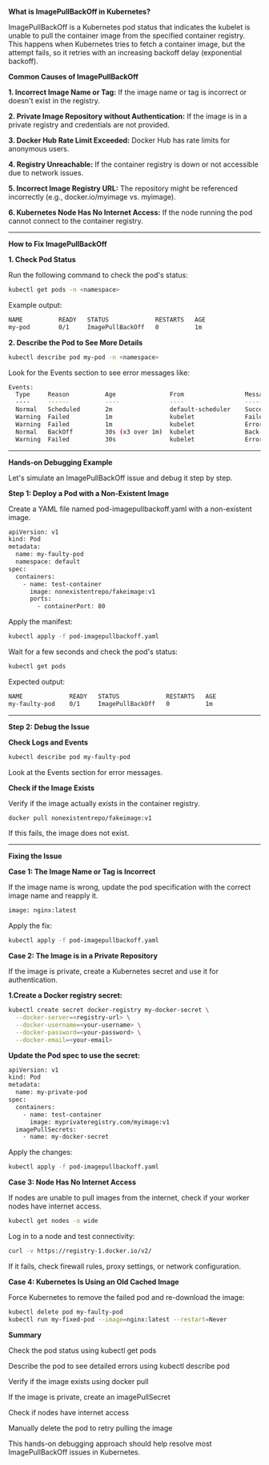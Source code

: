 **What is ImagePullBackOff in Kubernetes?**

ImagePullBackOff is a Kubernetes pod status that indicates the kubelet is unable to pull the container image from the specified container registry. This happens when Kubernetes tries to fetch a container image, but the attempt fails, so it retries with an increasing backoff delay (exponential backoff).

**Common Causes of ImagePullBackOff**

**1. Incorrect Image Name or Tag:** If the image name or tag is incorrect or doesn't exist in the registry.

**2. Private Image Repository without Authentication:** If the image is in a private registry and credentials are not provided.

**3. Docker Hub Rate Limit Exceeded:** Docker Hub has rate limits for anonymous users.

**4. Registry Unreachable:** If the container registry is down or not accessible due to network issues.

**5. Incorrect Image Registry URL:** The repository might be referenced incorrectly (e.g., docker.io/myimage vs. myimage).

**6. Kubernetes Node Has No Internet Access:** If the node running the pod cannot connect to the container registry.

---

**How to Fix ImagePullBackOff**

**1. Check Pod Status**

Run the following command to check the pod's status:

```bash
kubectl get pods -n <namespace>
```

Example output:

```bash
NAME          READY   STATUS             RESTARTS   AGE
my-pod        0/1     ImagePullBackOff   0          1m
```

**2. Describe the Pod to See More Details**

```bash
kubectl describe pod my-pod -n <namespace>
```

Look for the Events section to see error messages like:

```bash
Events:
  Type     Reason          Age               From                 Message
  ----     ------          ----              ----                 -------
  Normal   Scheduled       2m                default-scheduler    Successfully assigned default/my-pod to worker-node
  Warning  Failed          1m                kubelet              Failed to pull image "myimage:v1": rpc error: code = NotFound desc = failed to pull and unpack image "myimage:v1": failed to resolve reference "myimage:v1": not found
  Warning  Failed          1m                kubelet              Error: ErrImagePull
  Normal   BackOff         30s (x3 over 1m)  kubelet              Back-off pulling image "myimage:v1"
  Warning  Failed          30s               kubelet              Error: ImagePullBackOff
```

---

**Hands-on Debugging Example**

Let's simulate an ImagePullBackOff issue and debug it step by step.

**Step 1: Deploy a Pod with a Non-Existent Image**

Create a YAML file named pod-imagepullbackoff.yaml with a non-existent image.

```bash
apiVersion: v1
kind: Pod
metadata:
  name: my-faulty-pod
  namespace: default
spec:
  containers:
    - name: test-container
      image: nonexistentrepo/fakeimage:v1
      ports:
        - containerPort: 80
```

Apply the manifest:

```bash
kubectl apply -f pod-imagepullbackoff.yaml
```

Wait for a few seconds and check the pod's status:

```bash
kubectl get pods
```

Expected output:

```bash
NAME             READY   STATUS             RESTARTS   AGE
my-faulty-pod    0/1     ImagePullBackOff   0          1m
```

---

**Step 2: Debug the Issue**

**Check Logs and Events**

```bash
kubectl describe pod my-faulty-pod
```

Look at the Events section for error messages.

**Check if the Image Exists**

Verify if the image actually exists in the container registry.

```bash
docker pull nonexistentrepo/fakeimage:v1
```

If this fails, the image does not exist.

---

**Fixing the Issue**

**Case 1: The Image Name or Tag is Incorrect**

If the image name is wrong, update the pod specification with the correct image name and reapply it.

```bash
image: nginx:latest
```

Apply the fix:

```bash
kubectl apply -f pod-imagepullbackoff.yaml
```

**Case 2: The Image is in a Private Repository**

If the image is private, create a Kubernetes secret and use it for authentication.

**1.Create a Docker registry secret:**

```bash
kubectl create secret docker-registry my-docker-secret \
  --docker-server=<registry-url> \
  --docker-username=<your-username> \
  --docker-password=<your-password> \
  --docker-email=<your-email>
```

**Update the Pod spec to use the secret:**

```bash
apiVersion: v1
kind: Pod
metadata:
  name: my-private-pod
spec:
  containers:
    - name: test-container
      image: myprivateregistry.com/myimage:v1
  imagePullSecrets:
    - name: my-docker-secret
```

Apply the changes:

```bash
kubectl apply -f pod-imagepullbackoff.yaml
```

**Case 3: Node Has No Internet Access**

If nodes are unable to pull images from the internet, check if your worker nodes have internet access.

```bash
kubectl get nodes -o wide
```

Log in to a node and test connectivity:

```bash
curl -v https://registry-1.docker.io/v2/
```

If it fails, check firewall rules, proxy settings, or network configuration.

**Case 4: Kubernetes Is Using an Old Cached Image**

Force Kubernetes to remove the failed pod and re-download the image:

```bash
kubectl delete pod my-faulty-pod
kubectl run my-fixed-pod --image=nginx:latest --restart=Never
```

**Summary**

Check the pod status using kubectl get pods

Describe the pod to see detailed errors using kubectl describe pod <pod-name>

Verify if the image exists using docker pull <image>

If the image is private, create an imagePullSecret

Check if nodes have internet access

Manually delete the pod to retry pulling the image

This hands-on debugging approach should help resolve most ImagePullBackOff issues in Kubernetes.
